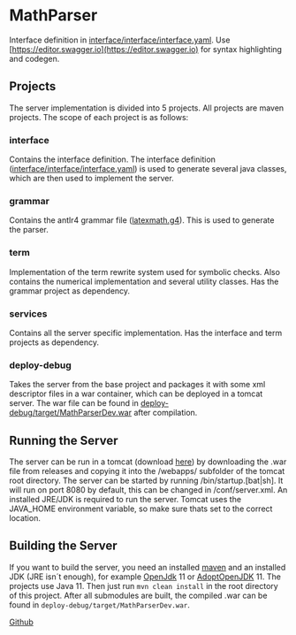# MathParser

Interface definition in [interface/interface/interface.yaml](./interface/interface/interface.yaml). Use [https://editor.swagger.io](https://editor.swagger.io) for syntax highlighting and codegen.

## Projects

The server implementation is divided into 5 projects. All projects are maven projects. The scope of each project is as follows:

### interface

Contains the interface definition. The interface definition ([interface/interface/interface.yaml](./interface/interface/interface.yaml)) is used to generate several java classes, which are then used to implement the server.

### grammar

Contains the antlr4 grammar file ([latexmath.g4](./grammar/src/main/antlr4/de/dralle/generated/antlr4/latexmath.g4)). This is used to generate the parser.

### term

Implementation of the term rewrite system used for symbolic checks. Also contains the numerical implementation and several utility classes. Has the grammar project as dependency.

### services

Contains all the server specific implementation. Has the interface and term projects as dependency.

### deploy-debug

Takes the server from the base project and packages it with some xml descriptor files in a war container, which can be deployed in a tomcat server. The war file can be found in [deploy-debug/target/MathParserDev.war](./deploy-debug/target/MathParserDev.war) after compilation.

## Running the Server

The server can be run in a tomcat (download [here](https://tomcat.apache.org/download-90.cgi)) by downloading the .war file from releases and copying it into the /webapps/ subfolder of the tomcat root directory. The server can be started by running /bin/startup.[bat|sh]. It will run on port 8080 by default, this can be changed in /conf/server.xml.
An installed JRE/JDK is required to run the server. Tomcat uses the JAVA_HOME environment variable, so make sure thats set to the correct location.

## Building the Server

If you want to build the server, you need an installed [maven](https://maven.apache.org/download.cgi) and an installed JDK (JRE isn´t enough), for example [OpenJdk](https://openjdk.java.net/) 11 or [AdoptOpenJDK](https://adoptopenjdk.net/) 11. The projects use Java 11. Then just run ```mvn clean install``` in the root directory of this project. After all submodules are built, the compiled .war can be found in ```deploy-debug/target/MathParserDev.war```.

[Github](https://github.com/nils91/mathparser/)
